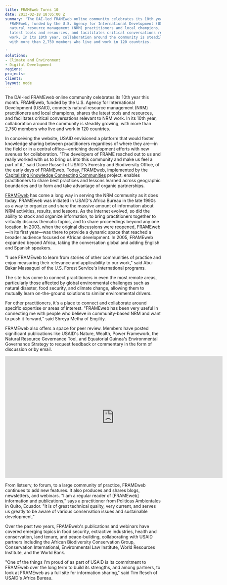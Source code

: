 ```yaml
---
title: FRAMEweb Turns 10
date: 2013-02-18 18:05:00 Z
summary: 'The DAI-led FRAMEweb online community celebrates its 10th year this month.
  FRAMEweb, funded by the U.S. Agency for International Development (USAID), connects
  natural resource management (NRM) practitioners and local champions, shares the
  latest tools and resources, and facilitates critical conversations relevant to NRM
  work. In its 10th year, collaboration around the community is steadily growing,
  with more than 2,750 members who live and work in 120 countries.

'
solutions:
- Climate and Environment
- Digital Development
regions: 
projects: 
clients: 
layout: node
---
```


The DAI-led FRAMEweb online community celebrates its 10th year this month. FRAMEweb, funded by the U.S. Agency for International Development (USAID), connects natural resource management (NRM) practitioners and local champions, shares the latest tools and resources, and facilitates critical conversations relevant to NRM work. In its 10th year, collaboration around the community is steadily growing, with more than 2,750 members who live and work in 120 countries.

In conceiving the website, USAID envisioned a platform that would foster knowledge sharing between practitioners regardless of where they are—in the field or in a central office—enriching development efforts with new avenues for collaboration. "The developers of FRAME reached out to us and really worked with us to bring us into this community and make us feel a part of it," said Diane Russell of USAID's Forestry and Biodiversity Office, of the early days of FRAMEweb. Today, FRAMEweb, implemented by the [Capitalizing Knowledge Connecting Communities][1] project, enables practitioners to share best practices and lessons learned across geographic boundaries and to form and take advantage of organic partnerships.

[FRAMEweb][2] has come a long way in serving the NRM community as it does today. FRAMEweb was initiated in USAID's Africa Bureau in the late 1990s as a way to organize and share the massive amount of information about NRM activities, results, and lessons. As the Internet evolved, so did the ability to stock and organize information, to bring practitioners together to virtually discuss thematic topics, and to share proceedings beyond any one location. In 2003, when the original discussions were reopened, FRAMEweb—in its first year—was there to provide a dynamic space that reached a broader audience focused on African development. In 2005, FRAMEweb expanded beyond Africa, taking the conversation global and adding English and Spanish speakers.

"I use FRAMEweb to learn from stories of other communities of practice and enjoy measuring their relevance and applicability to our work," said Abu-Bakar Massaquoi of the U.S. Forest Service's international programs.

The site has come to connect practitioners in even the most remote areas, particularly those affected by global environmental challenges such as natural disaster, food security, and climate change, allowing them to mutually learn on-the-ground solutions to similar environmental drivers.

For other practitioners, it's a place to connect and collaborate around specific expertise or areas of interest. "FRAMEweb has been very useful in connecting me with people who believe in community-based NRM and want to push it forward," said Shreya Metha of Engility.

FRAMEweb also offers a space for peer review. Members have posted significant publications like USAID's Nature, Wealth, Power Framework, the Natural Resource Governance Tool, and Equatorial Guinea's Environmental Governance Strategy to request feedback or commentary in the form of discussion or by email.

<iframe allowfullscreen="" frameborder="0" height="394" mozallowfullscreen="" src="https://player.vimeo.com/video/57638562" webkitallowfullscreen="" width="703"></iframe>

From listserv, to forum, to a large community of practice, FRAMEweb continues to add new features. It also produces and shares blogs, newsletters, and webinars. "I am a regular reader of [FRAMEweb] information and publications," says a practitioner from Politicas Ambientales in Quito, Ecuador. "It is of great technical quality, very current, and serves us greatly to be aware of various conservation issues and sustainable development."

Over the past two years, FRAMEweb's publications and webinars have covered emerging topics in food security, extractive industries, health and conservation, land tenure, and peace-building, collaborating with USAID partners including the African Biodiversity Conservation Group, Conservation International, Environmental Law Institute, World Resources Institute, and the World Bank.

"One of the things I'm proud of as part of USAID is its commitment to FRAMEweb over the long term to build its strengths, and among partners, to look at FRAMEweb as a full site for information sharing," said Tim Resch of USAID's Africa Bureau.

[1]: /our-work/projects/worldwide-capitalizing-knowledge-connecting-communities-ck2c-program
[2]: http://www.frameweb.org/

